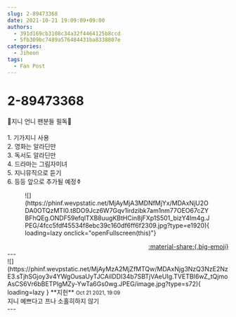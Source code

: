 ```yaml
---
slug: 2-89473368
date: 2021-10-21 19:09:09+09:00
authors:
  - 391d169cb3108c34a32f4464125b8ccd
  - 5fb309bc7489a576484431ba8338807e
categories:
  - Jiheon
tags:
  - Fan Post
---
```


# 2-89473368

<div class="post-container" markdown="1">
<div class="content-container md-sidebar__scrollwrap" markdown="1">

🌟지니 언니 팬분들 필독🌟<br><br>1. 기가지니 사용<br>2. 영화는 알라딘만<br>3. 독서도 알라딘만<br>4. 드라마는 그림자미녀<br>5. 지니뮤직으로 듣기<br>6. 등등 앞으로 추가될 예정⚱
<figure markdown="1">
![](https://phinf.wevpstatic.net/MjAyMjA3MDNfMjYx/MDAxNjU2ODA0OTQzMTI0.t8DO9Jcz6W7Gqv1irdzibk7am1nm77OEO67cZYBFhQEg.ONDF59efqlTXB8uugKBtHCin8jFXp1S501_bizY4Im4g.JPEG/4fcc5fdf45534f8ebc39c160df6ff6f2309.jpg?type=e1920){ loading=lazy onclick="openFullscreen(this)"}
</figure>


</div>
</div>

<div style="text-align: right;" markdown="1">
<a href="https://weverse.io/fromis9/fanpost/2-89473368" style="text-align: right;">:material-share:{.big-emoji}</a>
</div>
---

<div class="comments-container md-sidebar__scrollwrap" markdown="1">
<div class="comment" markdown="1">
<div class='id-container' markdown="1">
![](https://phinf.wevpstatic.net/MjAyMzA2MjZfMTQw/MDAxNjg3NzQ3NzE2NzE3.sTjhSGjoy3v4YWgOusaUyTJCAiIDDI34b7SBTjVAeUIg.TVETBI6wZ_tQjmoAsCS6Vr6bBETPlgMZy-YwTa6Gs0wg.JPEG/image.jpg?type=s72){ loading=lazy }
**<span class="artist">지헌</span>** <small>Oct 21 2021, 19:09</small><br>
</div>
<div class='comment-body' markdown="1">
지니 예쁘다고 프나 소홀히하지 않기
</div>
</div>
</div>
---
